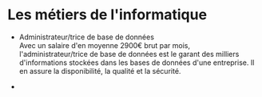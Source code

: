 # Les métiers de l'informatique

- Administrateur/trice de base de données  
Avec un salaire d'en moyenne 2900€ brut par mois, l'administrateur/trice de base de données est le garant des milliers d'informations stockées dans les bases de données d'une entreprise. Il en assure la disponibilité, la qualité et la sécurité.

- 